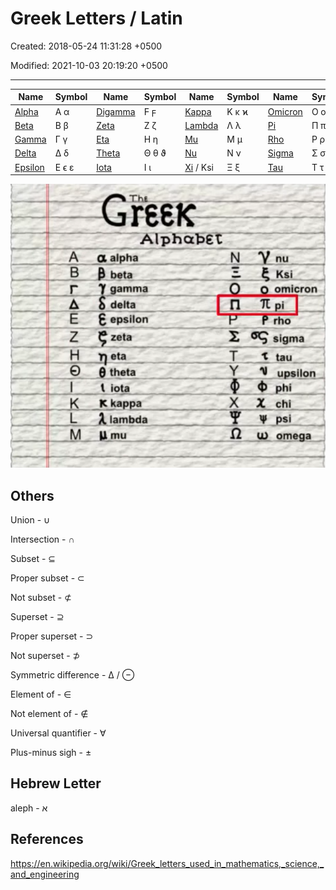 # Greek Letters / Latin

Created: 2018-05-24 11:31:28 +0500

Modified: 2021-10-03 20:19:20 +0500

---

| **Name**                                                                                                                    | **Symbol** | **Name**                                                                                                                    | **Symbol** | **Name**                                                                                                                  | **Symbol** | **Name**                                                                                                                    | **Symbol** | **Name**                                                                                                                    | **Symbol** |
|--------|-------|---------|-------|--------|-------|--------|-------|-------|-------|
| [Alpha](https://en.wikipedia.org/wiki/Greek_letters_used_in_mathematics,_science,_and_engineering#%CE%91%CE%B1_(alpha))     | Α α        | [Digamma](https://en.wikipedia.org/wiki/Greek_letters_used_in_mathematics,_science,_and_engineering#%CF%9C%CF%9D_(digamma)) | Ϝ ϝ        | [Kappa](https://en.wikipedia.org/wiki/Greek_letters_used_in_mathematics,_science,_and_engineering#%CE%9A%CE%BA_(kappa))   | Κ κ ϰ      | [Omicron](https://en.wikipedia.org/wiki/Greek_letters_used_in_mathematics,_science,_and_engineering#%CE%9F%CE%BF_(omicron)) | Ο ο        | [Upsilon](https://en.wikipedia.org/wiki/Greek_letters_used_in_mathematics,_science,_and_engineering#%CE%A5%CF%85_(upsilon)) | Υ υ        |
| [Beta](https://en.wikipedia.org/wiki/Greek_letters_used_in_mathematics,_science,_and_engineering#%CE%92%CE%B2_(beta))       | Β β        | [Zeta](https://en.wikipedia.org/wiki/Greek_letters_used_in_mathematics,_science,_and_engineering#%CE%96%CE%B6_(zeta))       | Ζ ζ        | [Lambda](https://en.wikipedia.org/wiki/Greek_letters_used_in_mathematics,_science,_and_engineering#%CE%9B%CE%BB_(lambda)) | Λ λ        | [Pi](https://en.wikipedia.org/wiki/Greek_letters_used_in_mathematics,_science,_and_engineering#%CE%A0%CF%80_(pi))           | Π π ϖ      | [Phi](https://en.wikipedia.org/wiki/Greek_letters_used_in_mathematics,_science,_and_engineering#%CE%A6%CF%86_(phi))         | Φ ϕ φ      |
| [Gamma](https://en.wikipedia.org/wiki/Greek_letters_used_in_mathematics,_science,_and_engineering#%CE%93%CE%B3_(gamma))     | Γ γ        | [Eta](https://en.wikipedia.org/wiki/Greek_letters_used_in_mathematics,_science,_and_engineering#%CE%97%CE%B7_(eta))         | Η η        | [Mu](https://en.wikipedia.org/wiki/Greek_letters_used_in_mathematics,_science,_and_engineering#%CE%9C%CE%BC_(mu))         | Μ μ        | [Rho](https://en.wikipedia.org/wiki/Greek_letters_used_in_mathematics,_science,_and_engineering#%CE%A1%CF%81_(rho))         | Ρ ρ ϱ      | [Chi](https://en.wikipedia.org/wiki/Greek_letters_used_in_mathematics,_science,_and_engineering#%CE%A7%CF%87_(chi))         | Χ χ        |
| [Delta](https://en.wikipedia.org/wiki/Greek_letters_used_in_mathematics,_science,_and_engineering#%CE%94%CE%B4_(delta))     | Δ δ        | [Theta](https://en.wikipedia.org/wiki/Greek_letters_used_in_mathematics,_science,_and_engineering#%CE%98%CE%B8_(theta))     | Θ θ ϑ      | [Nu](https://en.wikipedia.org/wiki/Greek_letters_used_in_mathematics,_science,_and_engineering#%CE%9D%CE%BD_(nu))         | Ν ν        | [Sigma](https://en.wikipedia.org/wiki/Greek_letters_used_in_mathematics,_science,_and_engineering#%CE%A3%CF%83_(sigma))     | Σ σ ς      | [Psi](https://en.wikipedia.org/wiki/Greek_letters_used_in_mathematics,_science,_and_engineering#%CE%A8%CF%88_(psi))         | Ψ ψ        |
| [Epsilon](https://en.wikipedia.org/wiki/Greek_letters_used_in_mathematics,_science,_and_engineering#%CE%95%CE%B5_(epsilon)) | Ε ϵ ε      | [Iota](https://en.wikipedia.org/wiki/Greek_letters_used_in_mathematics,_science,_and_engineering#%CE%99%CE%B9_(iota))       | Ι ι        | [Xi](https://en.wikipedia.org/wiki/Greek_letters_used_in_mathematics,_science,_and_engineering#%CE%9E%CE%BE_(xi)) / Ksi   | Ξ ξ        | [Tau](https://en.wikipedia.org/wiki/Greek_letters_used_in_mathematics,_science,_and_engineering#%CE%A4%CF%84_(tau))         | Τ τ        | [Omega](https://en.wikipedia.org/wiki/Greek_letters_used_in_mathematics,_science,_and_engineering#%CE%A9%CF%89_(omega))     | Ω ω        |
![image](media/Greek-Letters---Latin-image1.png)
## Others

Union - ∪

Intersection - **∩**

Subset - ⊆

Proper subset - ⊂

Not subset - ⊄

Superset - ⊇

Proper superset - ⊃

Not superset - ⊅

Symmetric difference - ∆ / ⊖

Element of - ∈

Not element of - ∉

Universal quantifier - ∀

Plus-minus sigh - ±
## Hebrew Letter

aleph - א
## References

<https://en.wikipedia.org/wiki/Greek_letters_used_in_mathematics,_science,_and_engineering>
